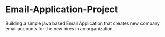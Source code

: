 # Email-Application-Project
Building a simple java based Email Application that creates new company email accounts for the new hires in an organization.
